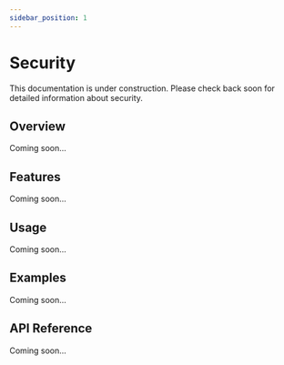 ```yaml
---
sidebar_position: 1
---
```


# Security

This documentation is under construction. Please check back soon for detailed information about security.

## Overview

Coming soon...

## Features

Coming soon...

## Usage

Coming soon...

## Examples

Coming soon...

## API Reference

Coming soon...
